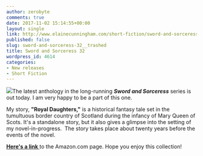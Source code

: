 ```yaml
---
author: zerobyte
comments: true
date: 2017-11-02 15:14:55+00:00
layout: single
link: http://www.elainecunningham.com/short-fiction/sword-and-sorceress-32__trashed/
published: false
slug: sword-and-sorceress-32__trashed
title: Sword and Sorceress 32
wordpress_id: 4614
categories:
- New releases
- Short Fiction
---
```


[![](http://www.elainecunningham.com/wp-content/uploads/2017/11/Sword-and-Sorceress-32-200x300.jpg)](http://www.elainecunningham.com/wp-content/uploads/2017/11/Sword-and-Sorceress-32.jpg)The latest anthology in the long-running _**Sword and Sorceress**_ series is out today. I am very happy to be a part of this one.

My story, **"Royal Daughters,"** is a historical fantasy tale set in the tumultuous border country of Scotland during the infancy of Mary Queen of Scots. It's a standalone story, but it also gives a glimpse into the setting of my novel-in-progress.  The story takes place about twenty years before the events of the novel.

[**Here's a link** ](https://tinyurl.com/y7cce6b9)to the Amazon.com page. Hope you enjoy this collection!
